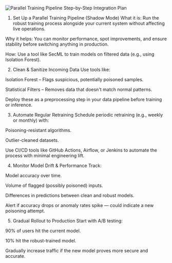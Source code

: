 ![Parallel Training Pipeline](https://github.com/user-attachments/assets/05999951-7800-416a-b6a0-85a4ddb25ebd)
Step-by-Step Integration Plan
1. Set Up a Parallel Training Pipeline (Shadow Mode)
What it is: Run the robust training process alongside your current system without affecting live operations.

Why it helps: You can monitor performance, spot improvements, and ensure stability before switching anything in production.

How: Use a tool like SecML to train models on filtered data (e.g., using Isolation Forest).

2. Clean & Sanitize Incoming Data
Use tools like:

 Isolation Forest – Flags suspicious, potentially poisoned samples.

 Statistical Filters – Removes data that doesn't match normal patterns.

Deploy these as a preprocessing step in your data pipeline before training or inference.

3. Automate Regular Retraining
Schedule periodic retraining (e.g., weekly or monthly) with:

Poisoning-resistant algorithms.

Outlier-cleaned datasets.

Use CI/CD tools like GitHub Actions, Airflow, or Jenkins to automate the process with minimal engineering lift.

4. Monitor Model Drift & Performance
Track:

Model accuracy over time.

Volume of flagged (possibly poisoned) inputs.

Differences in predictions between clean and robust models.

Alert if accuracy drops or anomaly rates spike — could indicate a new poisoning attempt.

5. Gradual Rollout to Production
Start with A/B testing:

90% of users hit the current model.

10% hit the robust-trained model.

Gradually increase traffic if the new model proves more secure and accurate.
